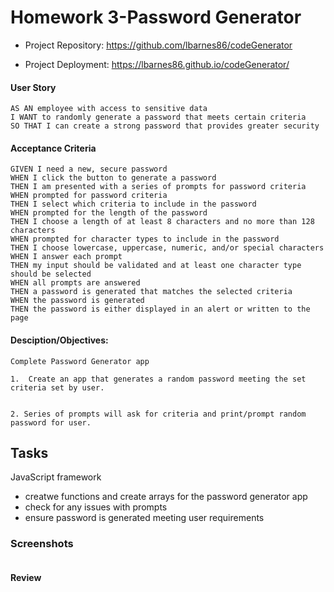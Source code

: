 # Homework 3-Password Generator

- Project Repository: https://github.com/lbarnes86/codeGenerator

- Project Deployment:  https://lbarnes86.github.io/codeGenerator/



#### User Story
```
AS AN employee with access to sensitive data
I WANT to randomly generate a password that meets certain criteria
SO THAT I can create a strong password that provides greater security
```


#### Acceptance Criteria

```
GIVEN I need a new, secure password
WHEN I click the button to generate a password
THEN I am presented with a series of prompts for password criteria
WHEN prompted for password criteria
THEN I select which criteria to include in the password
WHEN prompted for the length of the password
THEN I choose a length of at least 8 characters and no more than 128 characters
WHEN prompted for character types to include in the password
THEN I choose lowercase, uppercase, numeric, and/or special characters
WHEN I answer each prompt
THEN my input should be validated and at least one character type should be selected
WHEN all prompts are answered
THEN a password is generated that matches the selected criteria
WHEN the password is generated
THEN the password is either displayed in an alert or written to the page

```

#### Desciption/Objectives:

```
Complete Password Generator app

1.  Create an app that generates a random password meeting the set criteria set by user.


2. Series of prompts will ask for criteria and print/prompt random password for user.

```


## Tasks

JavaScript framework 
- creatwe functions and create arrays for the password generator app
- check for any issues with prompts
- ensure password is generated meeting user requirements



### Screenshots
```

```

#### Review
```

```